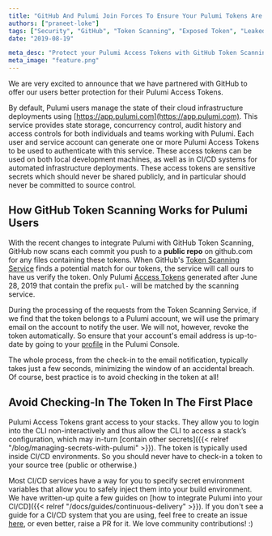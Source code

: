 ```yaml
---
title: "GitHub And Pulumi Join Forces To Ensure Your Pulumi Tokens Are Safe"
authors: ["praneet-loke"]
tags: ["Security", "GitHub", "Token Scanning", "Exposed Token", "Leaked Token", "Pulumi Token Scanning"]
date: "2019-08-19"

meta_desc: "Protect your Pulumi Access Tokens with GitHub Token Scanning."
meta_image: "feature.png"
---
```


We are very excited to announce that we have partnered with GitHub to offer our users better protection for their Pulumi Access Tokens.

By default, Pulumi users manage the state of their cloud infrastructure deployments using [https://app.pulumi.com](https://app.pulumi.com). This service provides state storage, concurrency control, audit history and access controls for both individuals and teams working with Pulumi.  Each user and service account can generate one or more Pulumi Access Tokens to be used to authenticate with this service.  These access tokens can be used on both local development machines, as well as in CI/CD systems for automated infrastructure deployments.  These access tokens are sensitive secrets which should never be shared publicly, and in particular should never be committed to source control.

<!--more-->

## How GitHub Token Scanning Works for Pulumi Users

With the recent changes to integrate Pulumi with GitHub Token Scanning, GitHub now scans each commit you push to a **public repo** on github.com for any files containing these tokens. When GitHub's [Token Scanning Service](https://developer.github.com/partnerships/token-scanning/) finds a potential match for our tokens, the service will call ours to have us verify the token. Only Pulumi [Access Tokens](https://app.pulumi.com/account/tokens) generated after June 28, 2019 that contain the prefix `pul-` will be matched by the scanning service.

During the processing of the requests from the Token Scanning Service, if we find that the token belongs to a Pulumi account, we will use the primary email on the account to notify the user. We will not, however, revoke the token automatically. So ensure that your account's email address is up-to-date by going to your [profile](https://app.pulumi.com/account/profile) in the Pulumi Console.

The whole process, from the check-in to the email notification, typically takes just a few seconds, minimizing the window of an accidental breach.  Of course, best practice is to avoid checking in the token at all!

## Avoid Checking-In The Token In The First Place

Pulumi Access Tokens grant access to your stacks. They allow you to login into the CLI non-interactively and thus allow the CLI to access a stack’s configuration, which may in-turn [contain other secrets]({{< relref "/blog/managing-secrets-with-pulumi" >}}). The token is typically used inside CI/CD environments. So you should never have to check-in a token to your source tree (public or otherwise.)

Most CI/CD services have a way for you to specify secret environment variables that allow you to safely inject them into your build environment. We have written-up quite a few guides on [how to integrate Pulumi into your CI/CD]({{< relref "/docs/guides/continuous-delivery" >}}). If you don't see a guide for a CI/CD system that you are using, feel free to create an issue [here](https://github.com/pulumi/docs), or even better, raise a PR for it. We love community contributions! :)
